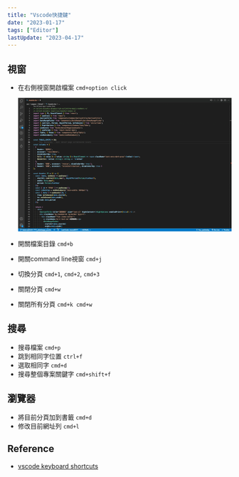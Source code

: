 ```yaml
---
title: "Vscode快捷鍵"
date: "2023-01-17"
tags: ["Editor"]
lastUpdate: "2023-04-17"
---
```


## 視窗
* 在右側視窗開啟檔案 `cmd+option click`

  ![openInNewWindow](./openInNewWindow.gif)
* 開關檔案目錄 `cmd+b`
* 開關command line視窗 `cmd+j`
* 切換分頁 `cmd+1`, `cmd+2`, `cmd+3`
* 關閉分頁 `cmd+w`
* 關閉所有分頁 `cmd+k cmd+w`

## 搜尋
* 搜尋檔案 `cmd+p`
* 跳到相同字位置 `ctrl+f`
* 選取相同字 `cmd+d`
* 搜尋整個專案關鍵字 `cmd+shift+f`

## 瀏覽器
* 將目前分頁加到書籤 `cmd+d`
* 修改目前網址列 `cmd+l`


## Reference
* [vscode keyboard shortcuts](https://code.visualstudio.com/shortcuts/keyboard-shortcuts-macos.pdf)